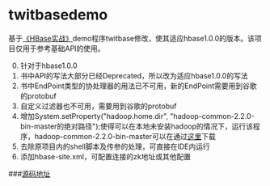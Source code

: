 # twitbasedemo

基于[《HBase实战》](https://book.douban.com/subject/25706541/)demo程序twitbase修改，使其适应hbase1.0.0的版本。该项目仅用于参考基础API的使用。

0. 针对于hbase1.0.0
1. 书中API的写法大部分已经Deprecated，所以改为适应hbase1.0.0的写法
2. 书中EndPoint类型的协处理器的用法已不可用，新的EndPoint需要用到谷歌的protobuf
3. 自定义过滤器也不可用，需要用到谷歌的protobuf
4. 增加System.setProperty("hadoop.home.dir", "hadoop-common-2.2.0-bin-master的绝对路径");使得可以在本地未安装hadoop的情况下，运行该程序，hadoop-common-2.2.0-bin-master可以在通过[这里](https://github.com/deeplinux/hadoop-common-2.2.0-bin.git)下载
5. 去除原项目内的shell脚本及传参的处理，可直接在IDE内运行
6. 添加hbase-site.xml，可配置连接的zk地址或其他配置

###[源码地址](https://github.com/HBaseinaction)
